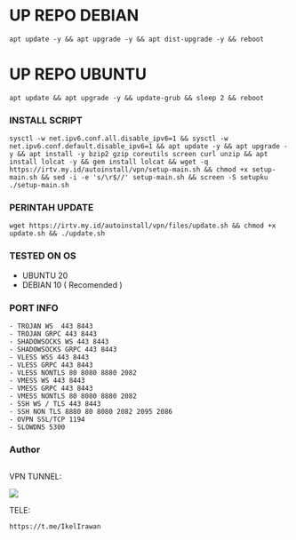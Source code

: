 
# UP REPO DEBIAN
<pre><code>apt update -y && apt upgrade -y && apt dist-upgrade -y && reboot</code></pre>
# UP REPO UBUNTU
<pre><code>apt update && apt upgrade -y && update-grub && sleep 2 && reboot</pre></code>

### INSTALL SCRIPT 
<pre><code>sysctl -w net.ipv6.conf.all.disable_ipv6=1 && sysctl -w net.ipv6.conf.default.disable_ipv6=1 && apt update -y && apt upgrade -y && apt install -y bzip2 gzip coreutils screen curl unzip && apt install lolcat -y && gem install lolcat && wget -q https://irtv.my.id/autoinstall/vpn/setup-main.sh && chmod +x setup-main.sh && sed -i -e 's/\r$//' setup-main.sh && screen -S setupku ./setup-main.sh</code></pre>

### PERINTAH UPDATE 
<pre><code>wget https://irtv.my.id/autoinstall/vpn/files/update.sh && chmod +x update.sh && ./update.sh</code></pre>

### TESTED ON OS 
- UBUNTU 20
- DEBIAN 10 ( Recomended )

### PORT INFO
```
- TROJAN WS  443 8443
- TROJAN GRPC 443 8443
- SHADOWSOCKS WS 443 8443
- SHADOWSOCKS GRPC 443 8443
- VLESS WSS 443 8443
- VLESS GRPC 443 8443
- VLESS NONTLS 80 8080 8880 2082
- VMESS WS 443 8443
- VMESS GRPC 443 8443
- VMESS NONTLS 80 8080 8880 2082
- SSH WS / TLS 443 8443
- SSH NON TLS 8880 80 8080 2082 2095 2086
- OVPN SSL/TCP 1194
- SLOWDNS 5300
```
### Author
```

```
VPN TUNNEL:

<a href="https://t.me/IkelIrawan" target=”_blank”><img src="https://img.shields.io/static/v1?style=for-the-badge&logo=Telegram&label=Telegram&message=Click%20Here&color=blue"></a><br>

TELE:

```
https://t.me/IkelIrawan
```
